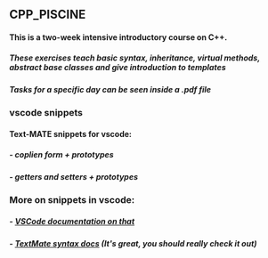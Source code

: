 ## CPP_PISCINE

#### This is a two-week intensive introductory course on C++. 
##### These exercises teach basic syntax, inheritance, virtual methods, abstract base classes and give introduction to templates
##### Tasks for a specific day can be seen inside a .pdf file

### vscode snippets
#### Text-MATE snippets for vscode:
#####   - coplien form + prototypes
#####   - getters and setters + prototypes

### More on snippets in vscode: 
##### - [VSCode documentation on that](https://macromates.com/manual/en/snippets)
##### - [TextMate syntax docs](https://macromates.com/manual/en/snippets) (It's great, you should really check it out)

